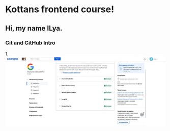 
# Kottans frontend course!
## Hi, my name ILya.
### Git and GitHub Intro
1.![image](https://github.com/login-ov-ilya/kottans-frontend/blob/master/gitFirstWeek.jpg)